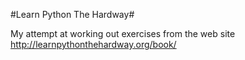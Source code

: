#Learn Python The Hardway#

My attempt at working out exercises from the web site http://learnpythonthehardway.org/book/
